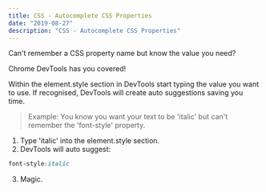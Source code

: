 ```yaml
---
title: CSS - Autocomplete CSS Properties
date: "2019-08-27"
description: "CSS - Autocomplete CSS Properties"
---
```


Can't remember a CSS property name but know the value you need?

Chrome DevTools has you covered!

Within the element.style section in DevTools start typing the value you want to use. If recognised, DevTools will create auto suggestions saving you time.

> Example: You know you want your text to be 'italic' but can't remember the 'font-style' property.

1. Type 'italic' into the element.style section.
2. DevTools will auto suggest: 
```css
font-style:italic
```
3. Magic.



